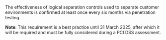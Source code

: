 The effectiveness of logical separation controls used to separate customer environments is confirmed at least once every six months via penetration testing.

**Note**: This requirement is a best practice until 31 March 2025, after which it will be required and must be fully considered during a PCI DSS assessment.
